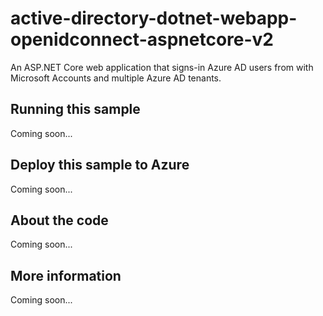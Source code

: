 # active-directory-dotnet-webapp-openidconnect-aspnetcore-v2
An ASP.NET Core web application that signs-in Azure AD users from with Microsoft Accounts and multiple Azure AD tenants.
## Running this sample
Coming soon...
## Deploy this sample to Azure
Coming soon...
## About the code
Coming soon...
## More information
Coming soon...